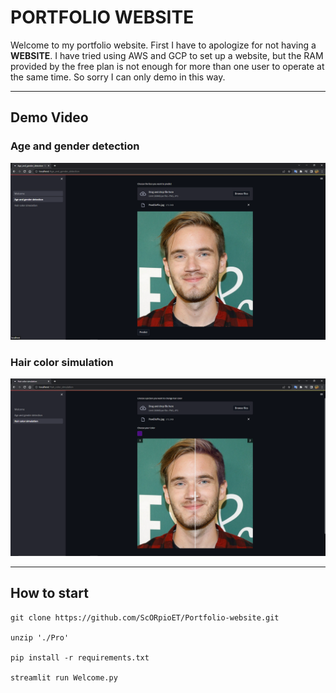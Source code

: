 # PORTFOLIO WEBSITE

Welcome to my portfolio website. First I have to apologize for not having a **WEBSITE**. I have tried using AWS and GCP to set up a website, but the RAM provided by the free plan is not enough for more than one user to operate at the same time. So sorry I can only demo in this way.

---

## Demo Video

### Age and gender detection

[![IMAGE ALT TEXT](./Age%20and%20gender%20detection.png)](https://www.youtube.com/watch?v=Uo1-1FtM7T4)

### Hair color simulation

[![IMAGE ALT TEXT](/Hair%20color%20simulation.png)](https://www.youtube.com/watch?v=FRI3s3Q2C2Y)

---

## How to start

```
git clone https://github.com/ScORpioET/Portfolio-website.git

unzip './Pro'

pip install -r requirements.txt

streamlit run Welcome.py
```
